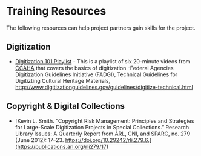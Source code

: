 # Training Resources

The following resources can help project partners gain skills for the project.

## Digitization
 - [Digitization 101 Playlist](https://www.youtube.com/playlist?list=PLUwal4tAEZjSaTQjTE1JvofToG6pnN7XH) - This is a playlist of six 20-minute videos from [CCAHA](https://ccaha.org/) that covers the basics of digitization
 -Federal Agencies Digitization Guidelines Initiative (FADGI), Technical Guidelines for Digitizting Cultural Heritage Materials, http://www.digitizationguidelines.gov/guidelines/digitize-technical.html 

## Copyright & Digital Collections
 - [Kevin L. Smith. “Copyright Risk Management: Principles and Strategies for Large-Scale Digitization Projects in Special Collections.” Research Library Issues: A Quarterly Report from ARL, CNI, and SPARC, no. 279 (June 2012): 17–23. https://doi.org/10.29242/rli.279.6.](https://publications.arl.org/rli279/17)
